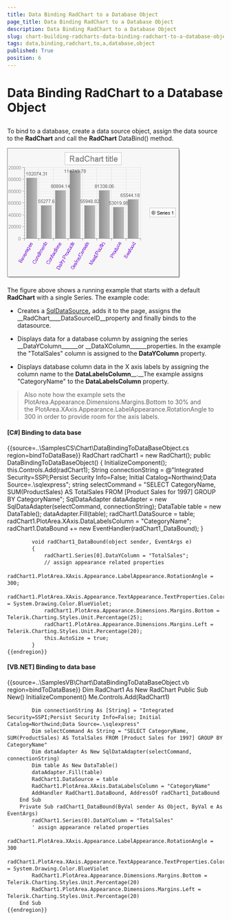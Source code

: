 ```yaml
---
title: Data Binding RadChart to a Database Object
page_title: Data Binding RadChart to a Database Object
description: Data Binding RadChart to a Database Object
slug: chart-building-radcharts-data-binding-radchart-to-a-database-object
tags: data,binding,radchart,to,a,database,object
published: True
position: 6
---
```


# Data Binding RadChart to a Database Object



## 

To bind to a database, create a data source object, assign the data source to the __RadChart__ and call the __RadChart__ DataBind() method.

![chart-building-radcharts-data-binding-radchart-to-a-database-object 001](images/chart-building-radcharts-data-binding-radchart-to-a-database-object001.png)

The figure above shows a running example that starts with a default __RadChart__ with a single Series. The example code: 

* Creates a [SqlDataSource](http://msdn2.microsoft.com/en-us/library/system.web.ui.webcontrols.sqldatasource.aspx)__,__ adds it to the page, assigns the __RadChart____DataSourceID__property and finally binds to the datasource. 


* Displays data for a database column by assigning the series __DataYColumn______or __DataXColumn______properties. In the example the "TotalSales" column is assigned to the __DataYColumn__ property. 


* Displays database column data in the X axis labels by assigning the column name to the __DataLabelsColumn____.__The example assigns "CategoryName" to the __DataLabelsColumn__ property.

>Also note how the example sets the PlotArea.Appearance.Dimensions.Margins.Bottom to 30% and the PlotArea.XAxis.Appearance.LabelAppearance.RotationAngle to 300 in order to provide room for the axis labels.
          

#### __[C#] Binding to data base__

{{source=..\SamplesCS\Chart\DataBindingToDataBaseObject.cs region=bindToDataBase}}
	        RadChart radChart1 = new RadChart();
	        public DataBindingToDataBaseObject()
	        {
	            InitializeComponent();
	            this.Controls.Add(radChart1);
	            String connectionString = @"Integrated Security=SSPI;Persist Security Info=False; Initial Catalog=Northwind;Data Source=.\sqlexpress";
	            string selectCommand = "SELECT CategoryName, SUM(ProductSales) AS TotalSales FROM [Product Sales for 1997] GROUP BY CategoryName";
	            SqlDataAdapter dataAdapter = new SqlDataAdapter(selectCommand, connectionString);
	            DataTable table = new DataTable();
	            dataAdapter.Fill(table);
	            radChart1.DataSource = table; 
	            radChart1.PlotArea.XAxis.DataLabelsColumn = "CategoryName";
	            radChart1.DataBound += new EventHandler<EventArgs>(radChart1_DataBound);
	        }
	
	        void radChart1_DataBound(object sender, EventArgs e)
	        {
	            radChart1.Series[0].DataYColumn = "TotalSales";
	            // assign appearance related properties
	            radChart1.PlotArea.XAxis.Appearance.LabelAppearance.RotationAngle = 300;
	            radChart1.PlotArea.XAxis.Appearance.TextAppearance.TextProperties.Color = System.Drawing.Color.BlueViolet;
	            radChart1.PlotArea.Appearance.Dimensions.Margins.Bottom = Telerik.Charting.Styles.Unit.Percentage(25);
	            radChart1.PlotArea.Appearance.Dimensions.Margins.Left = Telerik.Charting.Styles.Unit.Percentage(20);
	            this.AutoSize = true;
	        }
	{{endregion}}



#### __[VB.NET] Binding to data base__

{{source=..\SamplesVB\Chart\DataBindingToDataBaseObject.vb region=bindToDataBase}}
	    Dim RadChart1 As New RadChart
	    Public Sub New()
	        InitializeComponent()
	        Me.Controls.Add(RadChart1)
	
	        Dim connectionString As [String] = "Integrated Security=SSPI;Persist Security Info=False; Initial Catalog=Northwind;Data Source=.\sqlexpress"
	        Dim selectCommand As String = "SELECT CategoryName, SUM(ProductSales) AS TotalSales FROM [Product Sales for 1997] GROUP BY CategoryName"
	        Dim dataAdapter As New SqlDataAdapter(selectCommand, connectionString)
	        Dim table As New DataTable()
	        dataAdapter.Fill(table)
	        RadChart1.DataSource = table
	        RadChart1.PlotArea.XAxis.DataLabelsColumn = "CategoryName"
	        AddHandler RadChart1.DataBound, AddressOf radChart1_DataBound
	    End Sub
	    Private Sub radChart1_DataBound(ByVal sender As Object, ByVal e As EventArgs)
	        radChart1.Series(0).DataYColumn = "TotalSales"
	        ' assign appearance related properties
	        radChart1.PlotArea.XAxis.Appearance.LabelAppearance.RotationAngle = 300
	        radChart1.PlotArea.XAxis.Appearance.TextAppearance.TextProperties.Color = System.Drawing.Color.BlueViolet
	        RadChart1.PlotArea.Appearance.Dimensions.Margins.Bottom = Telerik.Charting.Styles.Unit.Percentage(20)
	        RadChart1.PlotArea.Appearance.Dimensions.Margins.Left = Telerik.Charting.Styles.Unit.Percentage(20)
	    End Sub
	{{endregion}}


